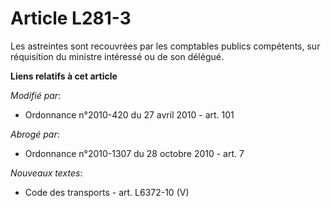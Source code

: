 # Article L281-3

Les astreintes sont recouvrées par les comptables publics compétents, sur réquisition du ministre intéressé ou de son
délégué.

**Liens relatifs à cet article**

_Modifié par_:

  - Ordonnance n°2010-420  du 27 avril 2010 - art. 101

_Abrogé par_:

  - Ordonnance n°2010-1307 du 28 octobre 2010 - art. 7

_Nouveaux textes_:

  - Code des transports - art. L6372-10 (V)
